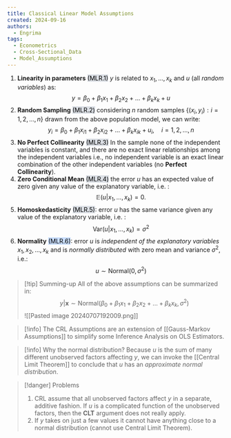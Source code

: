 ```yaml
---
title: Classical Linear Model Assumptions
created: 2024-09-16
authors:
  - Engrima
tags:
  - Econometrics
  - Cross-Sectional_Data
  - Model_Assumptions
---
```

1. **Linearity in parameters** <mark style="background: #CACFD9A6;">(MLR.1)</mark> 
   $y$ is related to $x_{1},\dots,x_{k}$ and $u$ (all *random variables*) as:
$$
y=\beta_0+\beta_1x_1+\beta_2x_2+...+\beta_kx_k+u
$$
2. **Random Sampling** <mark style="background: #CACFD9A6;">(MLR.2)</mark>
   considering $n$ random samples $\{(x_i,y_i): i = 1, 2, ..., n\}$ drawn from the above population model, we can write:
$$
y_i=\beta_0+\beta_1x_{i1}+\beta_2x_{i2}+...+\beta_kx_{ik}+u_i,\quad i=1,2,...,n
$$ 
3. **No Perfect Collinearity** <mark style="background: #CACFD9A6;">(MLR.3)</mark>
   In the sample none of the independent variables is constant, and there are no exact linear relationships among the independent variables i.e., no independent variable is an exact linear combination of the other independent variables (no **Perfect Collinearity**).
4. **Zero Conditional Mean** <mark style="background: #CACFD9A6;">(MLR.4)</mark>
    the error $u$ has an expected value of zero given any value of the explanatory variable, i.e. :
   $$
\mathbb{E}(u|x_{1},\dots,x_{k})=0.
$$
5. **Homoskedasticity** <mark style="background: #CACFD9A6;">(MLR.5)</mark>: error $u$ has the same variance given any value of the explanatory variable, i.e. :
$$
\mathrm{Var}(u|x_{1},\dots ,x_{k})=\sigma^2
$$
6. **Normality** <mark style="background: #ADCCFFA6;">(MLR.6)</mark>: error $u$ is *independent of the explanatory variables* $x_1, x_2, \ldots, x_k$ and is *normally distributed* with zero mean and variance $\sigma^2$, i.e.: 
$$u \sim \text{Normal}(0, \sigma^2)$$

>[!tip] Summing-up
>All of the above assumptions can be summarized in:
>$$y|\mathbf{x}\sim\mathrm{Normal}(\beta_0+\beta_1x_1+\beta_2x_2+...+\beta_kx_k,\sigma^2)$$
>![[Pasted image 20240707192009.png]]

>[!info]
>The CRL Assumptions are an extension of [[Gauss-Markov Assumptions]] to simplify some Inference Analysis on OLS Estimators.

>[!info] Why the normal distribution?
>Because $u$ is the sum of many different unobserved factors affecting $y$, we can invoke the [[Central Limit Theorem]] to conclude that $u$ has an *approximate normal distribution*.

>[!danger] Problems
>1. CRL assume that all unobserved factors affect $y$ in a separate, additive fashion. If $u$ is a complicated function of the unobserved factors, then the **CLT** argument does not really apply.
>2. If $y$ takes on just a few values it cannot have anything close to a normal distribution (cannot use Central Limit Theorem).

